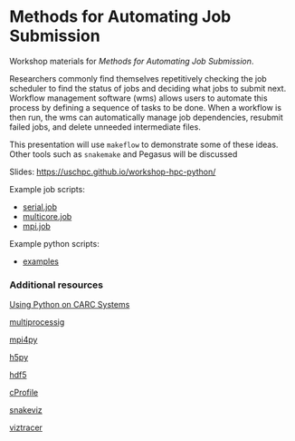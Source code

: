 # Methods for Automating Job Submission

Workshop materials for *Methods for Automating Job Submission*.

Researchers commonly find themselves repetitively checking the job scheduler to find the status of jobs and deciding what jobs to submit next. Workflow management software (wms) allows users to automate this process by defining a sequence of tasks to be done. When a workflow is then run, the wms can automatically manage job dependencies, resubmit failed jobs, and delete unneeded intermediate files.

This presentation will use `makeflow` to demonstrate some of these ideas. Other tools such as `snakemake` and Pegasus will be discussed

Slides: https://uschpc.github.io/workshop-hpc-python/

Example job scripts:

- [serial.job](examples/job-scripts/serial.job)
- [multicore.job](examples/job-scripts/multicore.job)
- [mpi.job](examples/job-scripts/mpi.job)

Example python scripts:

- [examples](examples)

### Additional resources

[Using Python on CARC Systems](https://carc.usc.edu/user-information/user-guides/software-and-programming/python)  

[multiprocessig](https://cran.r-project.org/manuals.html)

[mpi4py](https://cran.r-b.org/web/views/HighPerformanceComputing.html)  

[h5py](https://pbdr.org/)

[hdf5](https://pbdr.org/)

[cProfile](https://docs.python.org/3/library/profile.html)

[snakeviz](https://jiffyclub.github.io/snakeviz/)

[viztracer](https://viztracer.readthedocs.io/en/latest/basic_usage.html)
